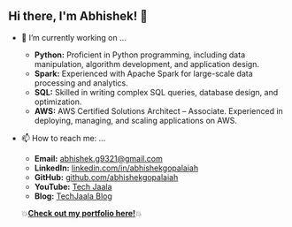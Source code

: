 ## Hi there, I'm Abhishek!  👋

- 🔭 I’m currently working on ...
  - **Python:** Proficient in Python programming, including data manipulation, algorithm development, and application design.
  - **Spark:** Experienced with Apache Spark for large-scale data processing and analytics.
  - **SQL:** Skilled in writing complex SQL queries, database design, and optimization.
  - **AWS:** AWS Certified Solutions Architect – Associate. Experienced in deploying, managing, and scaling applications on AWS.
 
- 📫 How to reach me: ...
  - **Email:** [abhishek.g9321@gmail.com](mailto:abhishek.g9321@gmail.com)
  - **LinkedIn:** [linkedin.com/in/abhishekgopalaiah](https://www.linkedin.com/in/abhishekgopalaiah/)
  - **GitHub:** [github.com/abhishekgopalaiah](https://github.com/abhishekgopalaiah)
  - **YouTube:** [Tech Jaala](https://www.youtube.com/@techjaala9230)
  - **Blog:** [TechJaala Blog](https://techjaala.blogspot.com/)
 
   💥[**Check out my portfolio here!**]([abhishekgopalaiah.github.io](https://abhishekgopalaiah.github.io/))💥
    
<!--
**abhishekgopalaiah/abhishekgopalaiah** is a ✨ _special_ ✨ repository because its `README.md` (this file) appears on your GitHub profile.

Here are some ideas to get you started:

- 🔭 I’m currently working on ...
  - **Python:** Proficient in Python programming, including data manipulation, algorithm development, and application design.
  - **Spark:** Experienced with Apache Spark for large-scale data processing and analytics.
  - **SQL:** Skilled in writing complex SQL queries, database design, and optimization.
  - **AWS:** AWS Certified Solutions Architect – Associate. Experienced in deploying, managing, and scaling applications on AWS.

- 🌱 I’m currently learning ...
- 👯 I’m looking to collaborate on ...
- 🤔 I’m looking for help with ...
- 💬 Ask me about ...
- 📫 How to reach me: ...
- 😄 Pronouns: ...
- ⚡ Fun fact: ...
-->
